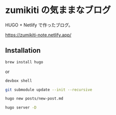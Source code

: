 # zumikiti の気ままなブログ
HUGO + Netlify で作ったブログ。

https://zumikiti-note.netlify.app/

## Installation

```sh
brew install hugo
```
or
```sh
devbox shell
```

```sh
git submodule update --init --recursive

hugo new posts/new-post.md

hugo server -D
```
